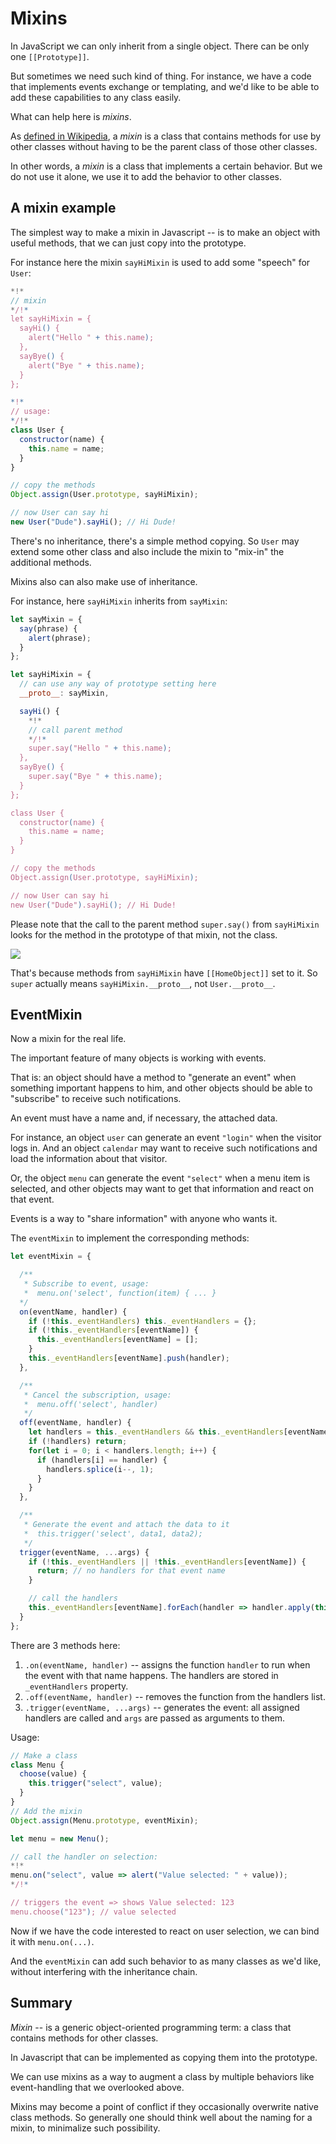 # Mixins

In JavaScript we can only inherit from a single object. There can be only one `[[Prototype]]`.

But sometimes we need such kind of thing. For instance, we have a code that implements events exchange or templating, and we'd like to be able to add these capabilities to any class easily.

What can help here is *mixins*.

As [defined in Wikipedia](https://en.wikipedia.org/wiki/Mixin), a *mixin* is a class that contains methods for use by other classes without having to be the parent class of those other classes.

In other words, a *mixin* is a class that implements a certain behavior. But we do not use it alone, we use it to add the behavior to other classes.

## A mixin example

The simplest way to make a mixin in Javascript -- is to make an object with useful methods, that we can just copy into the prototype.

For instance here the mixin `sayHiMixin` is used to add some "speech" for `User`:

```js run
*!*
// mixin
*/!*
let sayHiMixin = {
  sayHi() {
    alert("Hello " + this.name);
  },
  sayBye() {
    alert("Bye " + this.name);
  }
};

*!*
// usage:
*/!*
class User {
  constructor(name) {
    this.name = name;
  }
}

// copy the methods
Object.assign(User.prototype, sayHiMixin);

// now User can say hi
new User("Dude").sayHi(); // Hi Dude!
```

There's no inheritance, there's a simple method copying. So `User` may extend some other class and also include the mixin to "mix-in" the additional methods.

Mixins also can also make use of inheritance.

For instance, here `sayHiMixin` inherits from `sayMixin`:

```js run
let sayMixin = {
  say(phrase) {
    alert(phrase);
  }
};

let sayHiMixin = {
  // can use any way of prototype setting here
  __proto__: sayMixin,

  sayHi() {
    *!*
    // call parent method
    */!*
    super.say("Hello " + this.name);
  },
  sayBye() {
    super.say("Bye " + this.name);
  }
};

class User {
  constructor(name) {
    this.name = name;
  }
}

// copy the methods
Object.assign(User.prototype, sayHiMixin);

// now User can say hi
new User("Dude").sayHi(); // Hi Dude!
```

Please note that the call to the parent method `super.say()` from `sayHiMixin` looks for the method in the prototype of that mixin, not the class.

![](mixin-inheritance.png)

That's because methods from `sayHiMixin` have `[[HomeObject]]` set to it. So `super` actually means `sayHiMixin.__proto__`, not `User.__proto__`.

## EventMixin

Now a mixin for the real life.

The important feature of many objects is working with events.

That is: an object should have a method to "generate an event" when something important happens to him, and other objects should be able to "subscribe" to receive such notifications.

An event must have a name and, if necessary, the attached data.

For instance, an object `user` can generate an event `"login"` when the visitor logs in. And an object `calendar` may want to receive such notifications and load the information about that visitor.

Or, the object `menu` can generate the event `"select"` when a menu item is selected, and other objects may want to get that information and react on that event.

Events is a way to "share information" with anyone who wants it.

The `eventMixin` to implement the corresponding methods:

```js run
let eventMixin = {

  /**
   * Subscribe to event, usage:
   *  menu.on('select', function(item) { ... }
  */
  on(eventName, handler) {
    if (!this._eventHandlers) this._eventHandlers = {};
    if (!this._eventHandlers[eventName]) {
      this._eventHandlers[eventName] = [];
    }
    this._eventHandlers[eventName].push(handler);
  },

  /**
   * Cancel the subscription, usage:
   *  menu.off('select', handler)
   */
  off(eventName, handler) {
    let handlers = this._eventHandlers && this._eventHandlers[eventName];
    if (!handlers) return;
    for(let i = 0; i < handlers.length; i++) {
      if (handlers[i] == handler) {
        handlers.splice(i--, 1);
      }
    }
  },

  /**
   * Generate the event and attach the data to it
   *  this.trigger('select', data1, data2);
   */
  trigger(eventName, ...args) {
    if (!this._eventHandlers || !this._eventHandlers[eventName]) {
      return; // no handlers for that event name
    }

    // call the handlers
    this._eventHandlers[eventName].forEach(handler => handler.apply(this, args));
  }
};
```

There are 3 methods here:

1. `.on(eventName, handler)` -- assigns the function `handler` to run when the event with that name happens. The handlers are stored in `_eventHandlers` property.
2. `.off(eventName, handler)` -- removes the function from the handlers list.
3. `.trigger(eventName, ...args)` -- generates the event: all assigned handlers are called and `args` are passed as arguments to them.


Usage:

```js run
// Make a class
class Menu {
  choose(value) {
    this.trigger("select", value);
  }
}
// Add the mixin
Object.assign(Menu.prototype, eventMixin);

let menu = new Menu();

// call the handler on selection:
*!*
menu.on("select", value => alert("Value selected: " + value));
*/!*

// triggers the event => shows Value selected: 123
menu.choose("123"); // value selected
```

Now if we have the code interested to react on user selection, we can bind it with `menu.on(...)`.

And the `eventMixin` can add such behavior to as many classes as we'd like, without interfering with the inheritance chain.

## Summary

*Mixin* -- is a generic object-oriented programming term: a class that contains methods for other classes.

In Javascript that can be implemented as copying them into the prototype.

We can use mixins as a way to augment a class by multiple behaviors like event-handling that we overlooked above.

Mixins may become a point of conflict if they occasionally overwrite native class methods. So generally one should think well about the naming for a mixin, to minimalize such possibility.
